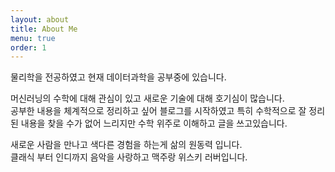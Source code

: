 ```yaml
---
layout: about
title: About Me
menu: true
order: 1
---
```


물리학을 전공하였고 현재 데이터과학을 공부중에 있습니다.

머신러닝의 수학에 대해 관심이 있고 새로운 기술에 대해 호기심이 많습니다.  
공부한 내용을 체계적으로 정리하고 싶어 블로그를 시작하였고 특히 수학적으로 잘 정리된 내용을 찾을 수가 없어 느리지만 수학 위주로 이해하고 글을 쓰고있습니다.

새로운 사람을 만나고 색다른 경험을 하는게 삶의 원동력 입니다.  
클래식 부터 인디까지 음악을 사랑하고 맥주랑 위스키 러버입니다.


<br/>
<br/>

